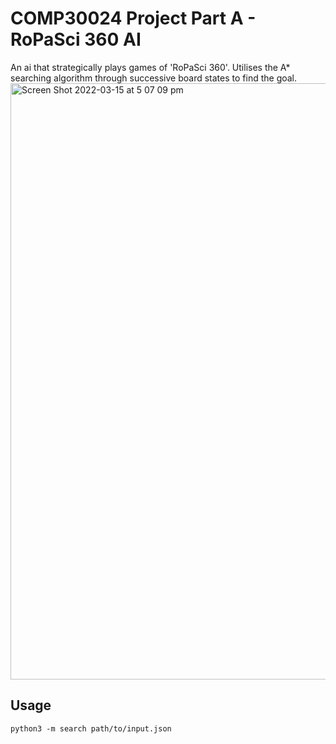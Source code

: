# COMP30024 Project Part A - RoPaSci 360 AI
An ai that strategically plays games of 'RoPaSci 360'. Utilises the A* searching algorithm through successive board states to find the goal.
<img width="954" alt="Screen Shot 2022-03-15 at 5 07 09 pm" src="https://user-images.githubusercontent.com/21867116/158317342-d5ca0a9c-bd76-4423-b736-91370242fc01.png">

## Usage
`python3 -m search path/to/input.json`
